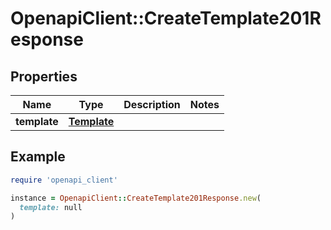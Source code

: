 # OpenapiClient::CreateTemplate201Response

## Properties

| Name | Type | Description | Notes |
| ---- | ---- | ----------- | ----- |
| **template** | [**Template**](Template.md) |  |  |

## Example

```ruby
require 'openapi_client'

instance = OpenapiClient::CreateTemplate201Response.new(
  template: null
)
```

